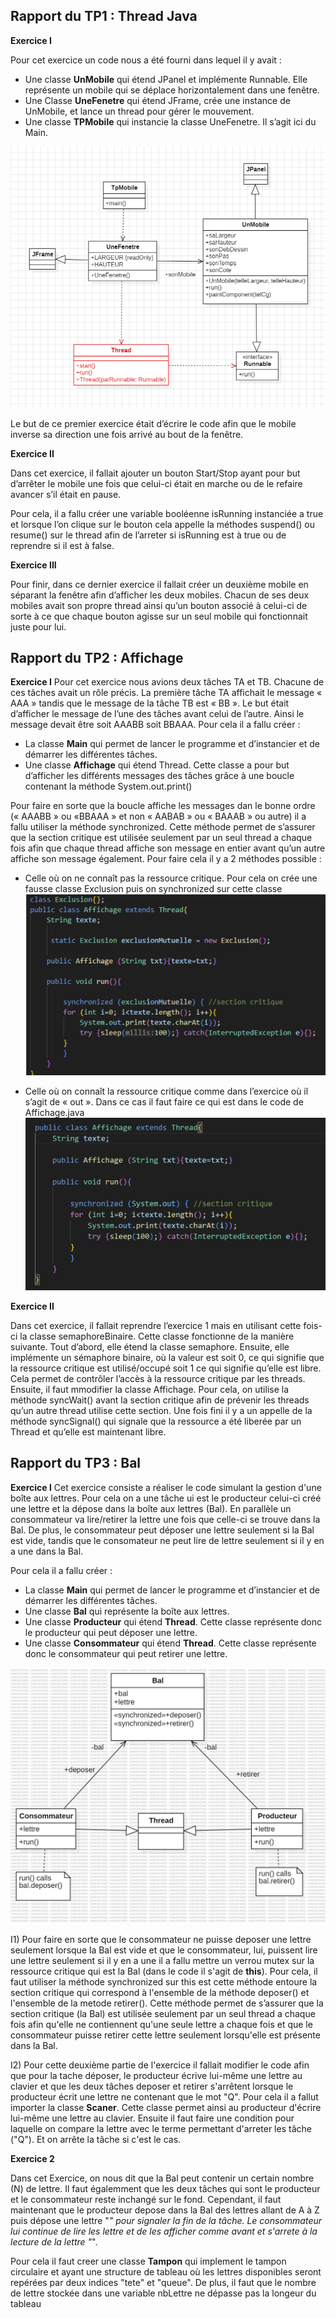 ## Rapport du TP1 : Thread Java

**Exercice I** 

Pour cet exercice un code nous a été fourni dans lequel il y avait :

- Une classe **UnMobile** qui étend JPanel et implémente Runnable. Elle représente un mobile qui se déplace horizontalement dans une fenêtre.
- Une Classe **UneFenetre** qui étend JFrame, crée une instance de UnMobile, et lance un thread pour gérer le mouvement.
- Une classe **TPMobile** qui instancie la classe UneFenetre. Il s’agit ici du Main.

![Diagramme UML du TPMobile](res/Diagramme_TP_Mobile.png)

Le but de ce premier exercice était d’écrire le code afin que le mobile inverse sa direction une fois arrivé au bout de la fenêtre.

**Exercice II** 

Dans cet exercice, il fallait ajouter un bouton Start/Stop ayant pour but d’arrêter le mobile une fois que celui-ci était en marche ou de le refaire avancer s’il était en pause. 

Pour cela, il a fallu créer une variable booléenne isRunning instanciée a true et lorsque l’on clique sur le bouton cela appelle la méthodes suspend() ou resume() sur le thread afin de l’arreter si isRunning est à true ou de reprendre si il est à false.




**Exercice III** 

Pour finir, dans ce dernier exercice il fallait créer un deuxième mobile en séparant la fenêtre afin d’afficher les deux mobiles. Chacun de ses deux mobiles avait son propre thread ainsi qu’un bouton associé à celui-ci de sorte à ce que chaque bouton agisse sur un seul mobile qui fonctionnait juste pour lui.

## Rapport du TP2 : Affichage

**Exercice I** 
Pour cet exercice nous avions deux tâches TA et TB. Chacune de ces tâches avait un rôle précis. La première tâche TA affichait le message « AAA » tandis que le message de la tâche TB est « BB ». Le but était d’afficher le message de l’une des tâches avant celui de l’autre. Ainsi le message devait être soit AAABB soit BBAAA.
Pour cela il a fallu créer :
-	La classe **Main** qui permet de lancer le programme et d’instancier et de démarrer les différentes tâches.
-	Une classe **Affichage** qui étend Thread. Cette classe a pour but d’afficher les différents messages des tâches grâce à une boucle contenant la méthode System.out.print()

Pour faire en sorte que la boucle affiche les messages dan le bonne ordre (« AAABB » ou «BBAAA » et non « AABAB » ou « BAAAB » ou autre) il a fallu utiliser la méthode synchronized.
Cette méthode permet de s’assurer que la section critique est utilisée seulement par un seul thread a chaque fois afin que chaque thread affiche son message en entier avant qu’un autre affiche son message également. 
Pour faire cela il y a 2 méthodes possible : 
-	Celle où on ne connaît pas la ressource critique. Pour cela on crée une fausse classe Exclusion puis on synchronized sur cette classe
![Image du code sans connaissance de la ressource critique](res/image_synchronized.png)

-	Celle où on connaît la ressource critique comme dans l’exercice où il s’agit de « out ». Dans ce cas il faut faire ce qui est dans le code de Affichage.java
![Image du code avec connaissance de la ressource critique](res/image_synchronized_out.png)
  
**Exercice II**

Dans cet exercice, il fallait reprendre l’exercice 1 mais en utilisant cette fois-ci la classe semaphoreBinaire.
Cette classe fonctionne de la manière suivante. Tout d’abord, elle étend la classe semaphore.
Ensuite, elle implémente un sémaphore binaire, où la valeur est soit 0, ce qui signifie que la ressource critique est utilisé/occupé soit 1 ce qui signifie qu’elle est libre. 
Cela permet de contrôler l’accès à la ressource critique par les threads.
Ensuite, il faut mmodifier la classe Affichage. Pour cela, on utilise la méthode syncWait() avant la section critique afin de prévenir les threads qu’un autre thread utilise cette section. Une fois fini il y a un appelle de la méthode syncSignal() qui signale que la ressource a été liberée par un Thread et qu’elle est maintenant libre.

## Rapport du TP3 : Bal

**Exercice I** 
Cet exercice consiste a réaliser le code simulant la gestion d'une boîte aux lettres. Pour cela on a une tâche ui est le producteur celui-ci créé une lettre et la dépose dans la boîte aux lettres (Bal). En parallèle un consommateur va lire/retirer la lettre une fois que celle-ci se trouve dans la Bal. De plus, le consommateur peut déposer une lettre seulement si la Bal est vide, tandis que le consomateur ne peut lire de lettre seulement si il y en a une dans la Bal.

Pour cela il a fallu créer :
-	La classe **Main** qui permet de lancer le programme et d’instancier et de démarrer les différentes tâches.
-	Une classe **Bal** qui représente la boîte aux lettres.
-	Une classe **Producteur** qui étend **Thread**. Cette classe représente donc le producteur qui peut déposer une lettre.
-	Une classe **Consommateur** qui étend **Thread**. Cette classe représente donc le consommateur qui peut retirer une lettre.

![Diagramme UML TP3 exercice 1](res/Diagramme_TP3_Ex1.png)

I1) 
Pour faire en sorte que le consommateur ne puisse deposer une lettre seulement lorsque la Bal est vide et que le consommateur, lui, puissent lire une lettre seulement si il y en a une il a fallu mettre un verrou mutex sur la ressource critique qui est la Bal (dans le code il s'agit de **this**). Pour cela, il faut utiliser la méthode synchronized sur this est cette méthode entoure la section critique qui correspond à l'ensemble de la méthode deposer() et l'ensemble de la metode retirer().
Cette méthode permet de s’assurer que la section critique (la Bal) est utilisée seulement par un seul thread a chaque fois afin qu'elle ne contiennent qu'une seule lettre a chaque fois et que le consommateur puisse retirer cette lettre seulement lorsqu'elle est présente dans la Bal.

I2)
Pour cette deuxième partie de l'exercice il fallait modifier le code afin que pour la tache déposer, le producteur écrive lui-même une lettre au clavier et que les deux tâches deposer et retirer s'arrêtent lorsque le producteur écrit une lettre ne contenant que le mot "Q".
Pour cela il a fallut importer la classe **Scaner**. Cette classe permet ainsi au producteur d'écrire lui-même une lettre au clavier. Ensuite il faut faire une condition pour laquelle on compare la lettre avec le terme permettant d'arreter les tâche ("Q"). Et on arrête la tâche si c'est le cas.

**Exercice 2**

Dans cet Exercice, on nous dit que la Bal peut contenir un certain nombre (N) de lettre. Il faut égalemment que les deux tâches qui sont le producteur et le consommateur reste inchangé sur le fond. Cependant, il faut maintenant que le producteur depose dans la Bal des lettres allant de A à Z puis dépose une lettre "*" pour signaler la fin de la tâche. Le consommateur lui continue de lire les lettre et de les afficher comme avant et s'arrete à la lecture de la lettre "*".

Pour cela il faut creer une classe **Tampon** qui implement le tampon circulaire et ayant une structure de tableau où les lettres disponibles seront repérées par deux indices "tete" et "queue". De plus, il faut que le nombre de lettre stockée dans une variable nbLettre ne dépasse pas la longeur du tableau 




